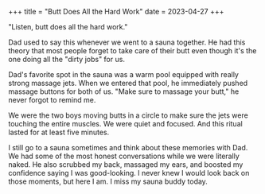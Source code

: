 +++
title = "Butt Does All the Hard Work"
date = 2023-04-27
+++

"Listen, butt does all the hard work."

Dad used to say this whenever we went to a sauna together. He had this theory that most people forget to take care of their butt even though it's the one doing all the "dirty jobs" for us.

Dad's favorite spot in the sauna was a warm pool equipped with really strong massage jets. When we entered that pool, he immediately pushed massage buttons for both of us. "Make sure to massage your butt," he never forgot to remind me.

We were the two boys moving butts in a circle to make sure the jets were touching the entire muscles. We were quiet and focused. And this ritual lasted for at least five minutes.

I still go to a sauna sometimes and think about these memories with Dad. We had some of the most honest conversations while we were literally naked. He also scrubbed my back, massaged my ears, and boosted my confidence saying I was good-looking. I never knew I would look back on those moments, but here I am. I miss my sauna buddy today.